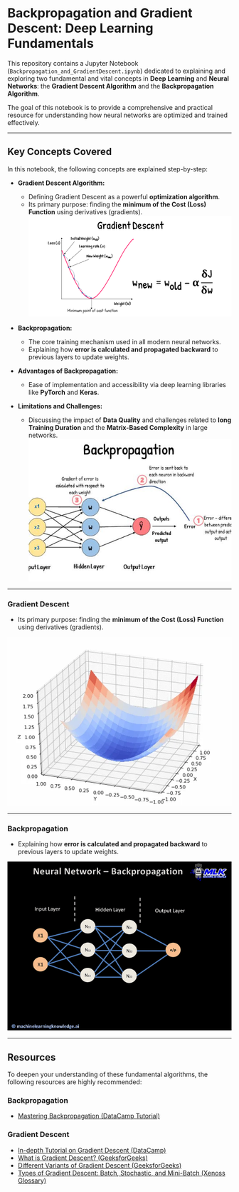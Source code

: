 # Backpropagation and Gradient Descent: Deep Learning Fundamentals

This repository contains a Jupyter Notebook (`Backpropagation_and_GradientDescent.ipynb`) dedicated to explaining and exploring two fundamental and vital concepts in **Deep Learning** and **Neural Networks**: the **Gradient Descent Algorithm** and the **Backpropagation Algorithm**.

The goal of this notebook is to provide a comprehensive and practical resource for understanding how neural networks are optimized and trained effectively.

---

## Key Concepts Covered

In this notebook, the following concepts are explained step-by-step:

* **Gradient Descent Algorithm:**
    * Defining Gradient Descent as a powerful **optimization algorithm**.
    * Its primary purpose: finding the **minimum of the Cost (Loss) Function** using derivatives (gradients).
  ![Gradient Descent Algorithm](images/gd.png)

* **Backpropagation:**
    * The core training mechanism used in all modern neural networks.
    * Explaining how **error is calculated and propagated backward** to previous layers to update weights.
* **Advantages of Backpropagation:**
    * Ease of implementation and accessibility via deep learning libraries like **PyTorch** and **Keras**.
* **Limitations and Challenges:**
    * Discussing the impact of **Data Quality** and challenges related to **long Training Duration** and the **Matrix-Based Complexity** in large networks.
  ![Backpropagation](images/bkpr.jpg)
---
### Gradient Descent

* Its primary purpose: finding the **minimum of the Cost (Loss) Function** using derivatives (gradients).

![Visualization of Gradient Descent Steps](images/image1_xiivzu.avif)

---
### Backpropagation
* Explaining how **error is calculated and propagated backward** to previous layers to update weights.

![Diagram of Backpropagation Flow](images/image_8ee636b259.avif)

---
##  Resources

To deepen your understanding of these fundamental algorithms, the following resources are highly recommended:

### Backpropagation
* [Mastering Backpropagation (DataCamp Tutorial)](https://www.datacamp.com/tutorial/mastering-backpropagation)

### Gradient Descent
* [In-depth Tutorial on Gradient Descent (DataCamp)](https://www.datacamp.com/tutorial/tutorial-gradient-descent)
* [What is Gradient Descent? (GeeksforGeeks)](https://www.geeksforgeeks.org/data-science/what-is-gradient-descent/)
* [Different Variants of Gradient Descent (GeeksforGeeks)](https://www.geeksforgeeks.org/machine-learning/different-variants-of-gradient-descent/)
* [Types of Gradient Descent: Batch, Stochastic, and Mini-Batch (Xenoss Glossary)](https://xenoss.io/ai-and-data-glossary/gradient-descent#:~:text=The%20three%20types%20are%20batch,of%20data%20for%20each%20update.)
